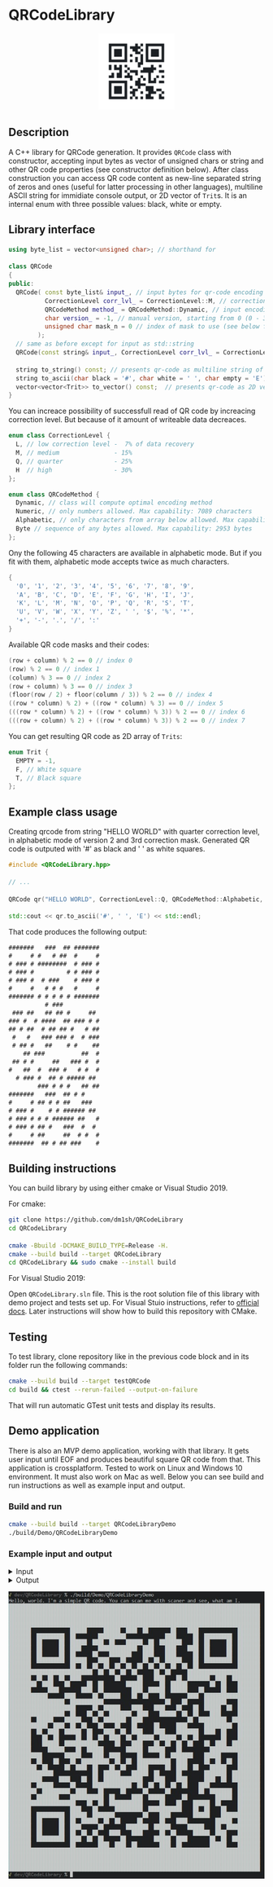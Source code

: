 # QRCodeLibrary


<p align="center">
  <img src="./img/logo.png" alt="QRCodeLibrary logo" width="150px">
</p>

## Description

A C++ library for QRCode generation. It provides `QRCode` class with constructor, accepting input bytes as vector of unsigned chars or string and other QR code properties (see constructor definition below). After class construction you can access QR code content as new-line separated string of zeros and ones (useful for latter processing in other languages), multiline ASCII string for immidiate console output, or 2D vector of `Trit`s. It is an internal enum with three possible values: black, white or empty.

## Library interface

```c++
using byte_list = vector<unsigned char>; // shorthand for 

class QRCode
{
public:
  QRCode( const byte_list& input_, // input bytes for qr-code encoding
          CorrectionLevel corr_lvl_ = CorrectionLevel::M, // correction level of qr-code (see below for possible values)
          QRCodeMethod method_ = QRCodeMethod::Dynamic, // input encoding method (see below for possible values)
          char version_ = -1, // manual version, starting from 0 (0 - 39 versions). If not set, calculated dynamically
          unsigned char mask_n = 0 // index of mask to use (see below for different masks options)
        );
  // same as before except for input as std::string
  QRCode(const string& input_, CorrectionLevel corr_lvl_ = CorrectionLevel::M, QRCodeMethod method_ = QRCodeMethod::Dynamic, char version_ = -1, unsigned char mask_n = 0)

  string to_string() const; // presents qr-code as multiline string of zeros and ones 
  string to_ascii(char black = '#', char white = ' ', char empty = 'E') const;  // presents qr-code as multiline string of specified characters 
  vector<vector<Trit>> to_vector() const;  // presents qr-code as 2D vector of Trits 
}
```

You can increace possibility of successfull read of QR code by increacing correction level. But because of it amount of writeable data decreaces.

```c++
enum class CorrectionLevel {
  L, // low correction level -  7% of data recovery
  M, // medium               - 15%
  Q, // quarter              - 25%
  H  // high                 - 30%
};
```

```c++
enum class QRCodeMethod {
  Dynamic, // class will compute optimal encoding method
  Numeric, // only numbers allowed. Max capability: 7089 characters
  Alphabetic, // only characters from array below allowed. Max capability: 4296 characters
  Byte // sequence of any bytes allowed. Max capability: 2953 bytes
};
```

Ony the following 45 characters are available in alphabetic mode. But if you fit with them, alphabetic mode accepts twice as much characters.

```c++
{
  '0', '1', '2', '3', '4', '5', '6', '7', '8', '9',
  'A', 'B', 'C', 'D', 'E', 'F', 'G', 'H', 'I', 'J',
  'K', 'L', 'M', 'N', 'O', 'P', 'Q', 'R', 'S', 'T',
  'U', 'V', 'W', 'X', 'Y', 'Z', ' ', '$', '%', '*',
  '+', '-', '.', '/', ':'
}
```

Available QR code masks and their codes:

```c++
(row + column) % 2 == 0 // index 0
(row) % 2 == 0 // index 1
(column) % 3 == 0 // index 2
(row + column) % 3 == 0 // index 3
(floor(row / 2) + floor(column / 3)) % 2 == 0 // index 4
((row * column) % 2) + ((row * column) % 3) == 0 // index 5
(((row * column) % 2) + ((row * column) % 3)) % 2 == 0 // index 6
(((row + column) % 2) + ((row * column) % 3)) % 2 == 0 // index 7
```

You can get resulting QR code as 2D array of `Trits`:

```c++
enum Trit {
  EMPTY = -1,
  F, // White square
  T, // Black square
};
```

## Example class usage

Creating qrcode from string "HELLO WORLD" with quarter correction level, in alphabetic mode of version 2 and 3rd correction mask. Generated QR code is outputed with '#' as black and ' ' as white squares.

```c++
#include <QRCodeLibrary.hpp>

// ...

QRCode qr("HELLO WORLD", CorrectionLevel::Q, QRCodeMethod::Alphabetic, 1, 3);

std::cout << qr.to_ascii('#', ' ', 'E') << std::endl;
```

That code produces the following output:

```plain
#######   ###  ## #######
#     # #   # ##  #     #
# ### # ########  # ### #
# ### #         # # ### #
# ### #  # ###    # ### #
#     #   # # #   #     #
####### # # # # # #######
          # ###          
 ### ##   ## ## #     ## 
### #  # ####  ## ### # #
## # ##  # ## ## #   # ##
 #   #   ### ### #  # ###
 # ## #   ##    # #    ##
    ## ###          ##  #
 ## # #     ##   ### #  #
#   ##  #  ### #   # #  #
  # ### #  ## # ##### ## 
        ### # # #   ## ##
#######   ###  ## # #    
#     # ## # # ##   ###  
# ### #    # # ###### ## 
# ### # # # ###### ##   #
# ### # ## #   ###  #  # 
#     # ##     ##  # #  #
#######  ## # ## ###    #
```

## Building instructions

You can build library by using either cmake or Visual Studio 2019.

For cmake:

```bash
git clone https://github.com/dm1sh/QRCodeLibrary
cd QRCodeLibrary

cmake -Bbuild -DCMAKE_BUILD_TYPE=Release -H.
cmake --build build --target QRCodeLibrary
cd QRCodeLibrary && sudo cmake --install build
```

For Visual Studio 2019:

Open `QRCodeLibrary.sln` file. This is the root solution file of this library with demo project and tests set up. For Visual Stuio instructions, refer to [official docs](https://visualstudio.microsoft.com/vs/getting-started). Later instructions will show how to build this repository with CMake.

## Testing

To test library, clone repository like in the previous code block and in its folder run the following commands:

```bash
cmake --build build --target testQRCode
cd build && ctest --rerun-failed --output-on-failure
```

That will run automatic GTest unit tests and display its results.

## Demo application

There is also an MVP demo application, working with that library. It gets user input until EOF and produces beautiful square QR code from that. This application is crossplatform. Tested to work on Linux and Windows 10 environment. It must also work on Mac as well. Below you can see build and run instructions as well as example input and output.

### Build and run

```bash
cmake --build build --target QRCodeLibraryDemo
./build/Demo/QRCodeLibraryDemo
```

### Example input and output

<details>
  <summary>Input</summary>

```plain
Hello, world. I'm a simple QR code. You can scan me with scaner and see, what am I.
```

</details>

<details>
  <summary>Output</summary>

```
██████████████████████████████████████████████████████████████████████████████████████████
██████████████████████████████████████████████████████████████████████████████████████████
██████████████████████████████████████████████████████████████████████████████████████████
██████████████████████████████████████████████████████████████████████████████████████████
████████              ██████      ██████  ████  ██        ██    ████              ████████
████████  ██████████  ██        ██████████              ████      ██  ██████████  ████████
████████  ██      ██  ██████  ████  ██    ██████  ██  ████████    ██  ██      ██  ████████
████████  ██      ██  ████      ██████████████  ████    ████    ████  ██      ██  ████████
████████  ██      ██  ██      ██    ████████    ████    ████      ██  ██      ██  ████████
████████  ██████████  ██████    ████    ██      ██  ██  ██████    ██  ██████████  ████████
████████              ██  ██  ██  ██  ██  ██  ██  ██  ██  ██  ██  ██              ████████
██████████████████████████████  ██  ██  ██  ██      ██  ██      ██████████████████████████
████████  ██  ██  ██  ████            ██      ██    ████    ██  ████████  ████  ██████████
██████████  ████    ██      ██  ██        ██████      ██  ██████        ██  ██    ████████
████████      ████        ████  ██          ████  ██████  ██████    ██      ██    ████████
██████████████      ████      ██  ██████    ██  ██    ██        ████  ████████████████████
████████████████████  ████████████                      ██    ██      ████████    ████████
████████████████████████      ██  ██████    ████    ████    ██    ██  ██████  ██  ████████
████████████████████  ██    ██  ██  ████████  ████    ██████  ██  ██    ████      ████████
████████  ██████    ██████    ██  ████████  ████                ██  ██████████  ██████████
██████████████  ████  ██  ██    ██    ██    ██      ██      ████      ██████████  ████████
████████  ██  ████  ██████  ██    ████  ██  ████    ████    ████████  ████  ██    ████████
████████    ██  ██      ██  ██  ██  ████  ██  ██████  ██████  ██  ██        ██    ████████
████████    ██████  ████████████      ██    ████    ██  ██  ██  ██    ██  ████  ██████████
████████      ██████    ██  ██████        ██████  ██████    ██          ██████████████████
████████████        ██████    ████  ████      ██      ██  ████████    ██████      ████████
████████  ██    ██    ██  ██████████  ██  ██  ████████████  ████      ██  ██  ██  ████████
██████████  ██      ██  ████  ██    ██  ██    ████      ██  ████  ██    ██████    ████████
████████████████              ██  ██████    ██████  ██      ██        ████████  ██████████
████████████      ████    ██  ██  ██████████████    ████    ████      ████  ██  ██████████
████████  ██████      ██      ██████████████  ██  ██  ██  ██  ██    ████          ████████
██████████  ██████████  ████    ██      ██      ██      ██          ██  ████████  ████████
████████  ████████    ████████████  ██      ████  ██████      ██          ██████  ████████
████████████████████████    ██  ██  ████████████      ██    ██    ██████  ██      ████████
████████              ████    ██      ██████████  ████████████    ██  ██    ██    ████████
████████  ██████████  ██████  ████████          ██    ████        ██████    ██████████████
████████  ██      ██  ██  ██████  ██  ██      ██      ██    ████          ██████  ████████
████████  ██      ██  ████      ██        ████████  ██████      ██████    ██  ████████████
████████  ██      ██  ██  ██  ██    ████    ████      ██  ██      ██████  ████    ████████
████████  ██████████  ████  ██  ██      ██          ██████  ████        ██  ██  ██████████
████████              ██        ████  ████  ██        ████  ██          ██████    ████████
██████████████████████████████████████████████████████████████████████████████████████████
██████████████████████████████████████████████████████████████████████████████████████████
██████████████████████████████████████████████████████████████████████████████████████████
██████████████████████████████████████████████████████████████████████████████████████████
```

</details>

![Screenshot](./img/demo_screen.jpg)
